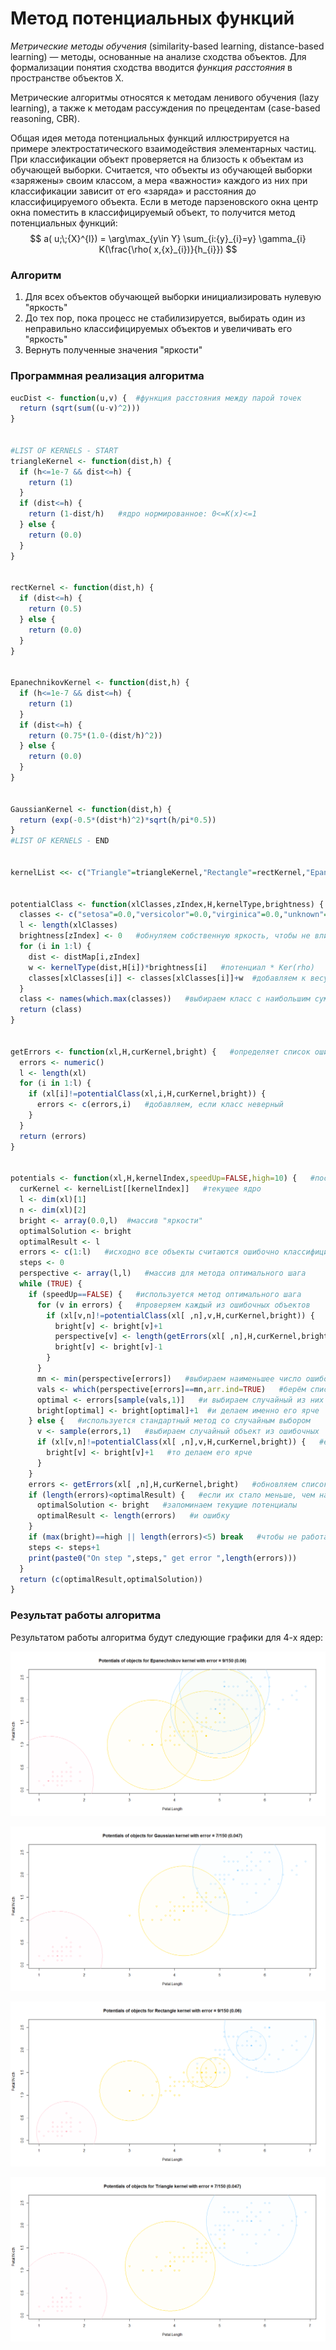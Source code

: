 # Метод потенциальных функций

*Метрические методы обучения* (similarity-based learning, distance-based learning) — методы, основанные на анализе сходства объектов. Для формализации понятия сходства вводится *функция расстояния* в пространстве объектов X.

Метрические алгоритмы относятся к методам ленивого обучения (lazy learning), а также к методам рассуждения по прецедентам (case-based reasoning, CBR).

Общая идея метода потенциальных функций иллюстрируется на примере электростатического взаимодействия элементарных частиц.  При классификации объект проверяется на близость к объектам из обучающей выборки. Считается, что объекты из обучающей выборки «заряжены» своим классом, а мера «важности» каждого из них при классификации зависит от его «заряда» и расстояния до классифицируемого объекта. Если в методе парзеновского окна центр окна поместить в классифицируемый объект, то получится метод потенциальных функций:
$$
a( u;\;{X}^{l}) = \arg\max_{y\in Y} \sum_{i:{y}_{i}=y} \gamma_{i} K(\frac{\rho( x,{x}_{i})}{h_{i}})
$$

### Алгоритм

1. Для всех объектов обучающей выборки инициализировать нулевую "яркость"
2. До тех пор, пока процесс не стабилизируется, выбирать один из неправильно классифицируемых объектов и увеличивать его "яркость"
3. Вернуть полученные значения "яркости"

### Программная реализация алгоритма

```R
eucDist <- function(u,v) {  #функция расстояния между парой точек
  return (sqrt(sum((u-v)^2)))
}


#LIST OF KERNELS - START
triangleKernel <- function(dist,h) {
  if (h<=1e-7 && dist<=h) {
    return (1)
  }
  if (dist<=h) {
    return (1-dist/h)   #ядро нормированное: 0<=K(x)<=1
  } else {
    return (0.0)
  }
}


rectKernel <- function(dist,h) {
  if (dist<=h) {
    return (0.5)
  } else {
    return (0.0)
  }
}


EpanechnikovKernel <- function(dist,h) {
  if (h<=1e-7 && dist<=h) {
    return (1)
  }
  if (dist<=h) {
    return (0.75*(1.0-(dist/h)^2))
  } else {
    return (0.0)
  }
}


GaussianKernel <- function(dist,h) {
  return (exp(-0.5*(dist*h)^2)*sqrt(h/pi*0.5))
}
#LIST OF KERNELS - END


kernelList <<- c("Triangle"=triangleKernel,"Rectangle"=rectKernel,"Epanechnikov"=EpanechnikovKernel,"Gaussian"=GaussianKernel)


potentialClass <- function(xlClasses,zIndex,H,kernelType,brightness) {   #классификация объекта с помощью потенциальных функций
  classes <- c("setosa"=0.0,"versicolor"=0.0,"virginica"=0.0,"unknown"=1e-7)   #массив для всех классов и ошибочной классификации
  l <- length(xlClasses)
  brightness[zIndex] <- 0   #обнуляем собственную яркость, чтобы не влиять на себя
  for (i in 1:l) {
    dist <- distMap[i,zIndex]
    w <- kernelType(dist,H[i])*brightness[i]   #потенциал * Ker(rho)
    classes[xlClasses[i]] <- classes[xlClasses[i]]+w  #добавляем к весу класса, из которого взяли объект
  }
  class <- names(which.max(classes))   #выбираем класс с наибольшим суммарным потенциалом
  return (class)
}


getErrors <- function(xl,H,curKernel,bright) {   #определяет список ошибочно классифицируемых объектов
  errors <- numeric()
  l <- length(xl)
  for (i in 1:l) {
    if (xl[i]!=potentialClass(xl,i,H,curKernel,bright)) {
      errors <- c(errors,i)   #добавляем, если класс неверный
    }
  }
  return (errors)
}


potentials <- function(xl,H,kernelIndex,speedUp=FALSE,high=10) {   #построение потенциалов
  curKernel <- kernelList[[kernelIndex]]   #текущее ядро
  l <- dim(xl)[1]
  n <- dim(xl)[2]
  bright <- array(0.0,l)  #массив "яркости"
  optimalSolution <- bright
  optimalResult <- l
  errors <- c(1:l)   #исходно все объекты считаются ошибочно классифицируемыми
  steps <- 0
  perspective <- array(l,l)   #массив для метода оптимального шага
  while (TRUE) {
    if (speedUp==FALSE) {   #используется метод оптимального шага
      for (v in errors) {   #проверяем каждый из ошибочных объектов
        if (xl[v,n]!=potentialClass(xl[ ,n],v,H,curKernel,bright)) {   #если он действительно ошибочный
          bright[v] <- bright[v]+1
          perspective[v] <- length(getErrors(xl[ ,n],H,curKernel,bright))   #узнаём, сколько ошибок можно получить, если усилить именно этот объект
          bright[v] <- bright[v]-1
        }
      }
      mn <- min(perspective[errors])   #выбираем наименьшее число ошибок
      vals <- which(perspective[errors]==mn,arr.ind=TRUE)   #берём список всех объектов, дающих минимум
      optimal <- errors[sample(vals,1)]   #и выбираем случайный из них
      bright[optimal] <- bright[optimal]+1  #и делаем именно его ярче
    } else {   #используется стандартный метод со случайным выбором
      v <- sample(errors,1)   #выбираем случайный объект из ошибочных
      if (xl[v,n]!=potentialClass(xl[ ,n],v,H,curKernel,bright)) {   #если он ошибочный
        bright[v] <- bright[v]+1   #то делаем его ярче
      }
    }
    errors <- getErrors(xl[ ,n],H,curKernel,bright)   #обновляем список ошибочно классифицируемых объектов
    if (length(errors)<optimalResult) {   #если их стало меньше, чем на прошлых шагах
      optimalSolution <- bright   #запоминаем текущие потенциалы
      optimalResult <- length(errors)   #и ошибку
    }
    if (max(bright)==high || length(errors)<5) break   #чтобы не работать слишком долго
    steps <- steps+1
    print(paste0("On step ",steps," get error ",length(errors)))
  }
  return (c(optimalResult,optimalSolution))
}
```

### Результат работы алгоритма

Результатом работы алгоритма будут следующие графики для 4-х ядер:

![PotentialsEpanechnikov](PotentialsEpanechnikov.png)

![PotentialsGaussian](PotentialsGaussian.png)

![PotentialsRectangle](PotentialsRectangle.png)

![PotentialsTriangle](PotentialsTriangle.png)